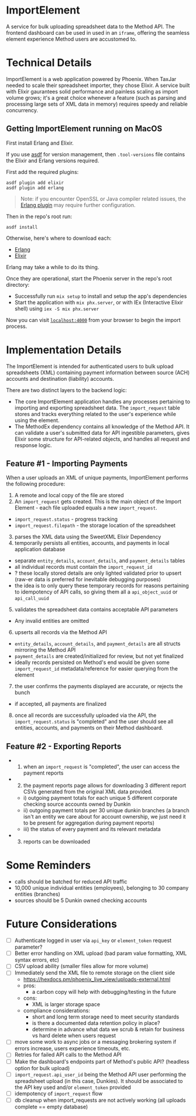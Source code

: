 # ImportElement

A service for bulk uploading spreadsheet data to the Method API. The frontend dashboard can be used in used in an `iframe`, offering the seamless element experience Method users are accustomed to.

# Technical Details

ImportElement is a web application powered by Phoenix. When TaxJar needed to scale their spreadsheet importer, they chose Elixir. A service built with Elixir gaurantees solid performance and painless scaling as import volume grows; it's a great choice whenever a feature (such as parsing and processing large sets of XML data in memory) requires speedy and reliable concurrency.

## Getting ImportElement running on MacOS

First install Erlang and Elixir.

If you use [asdf](https://asdf-vm.com/) for version management, then `.tool-versions` file contains the Elixir and Erlang versions required.

First add the required plugins:
```
asdf plugin add elixir
asdf plugin add erlang
```
> Note: if you encounter OpenSSL or Java compiler related issues, the [Erlang plugin](https://github.com/asdf-vm/asdf-erlang#osx) may require further configuration.

Then in the repo's root run:
```
asdf install
```

Otherwise, here's where to download each:

- [Erlang](https://www.erlang.org/patches/otp-25.3.2.3)
- [Elixir](https://elixir-lang.org/install.html)

Erlang may take a while to do its thing.

Once they are operational, start the Phoenix server in the repo's root directory:

- Successfully run `mix setup` to install and setup the app's dependencies
- Start the application with `mix phx.server`, or with IEx (Interactive Elixir shell) using `iex -S mix phx.server`

Now you can visit [`localhost:4000`](http://localhost:4000) from your browser to begin the import process.

# Implementation Details

The ImportElement is intended for authenticated users to bulk upload spreadsheets (XML) containing payment information between source (ACH) accounts and destination (liability) accounts.

There are two distinct layers to the backend logic:

- The core ImportElement application handles any processes pertaining to importing and exporting spreadsheet data. The `import_request` table stores and tracks everything related to the user's experience while using the element.
- The MethodEx dependency contains all knowledge of the Method API. It can validate a user's submitted data for API ingestible parameters, gives Elixir some structure for API-related objects, and handles all request and response logic.

## Feature #1 - Importing Payments

When a user uploads an XML of unique payments, ImportElement performs the following procedure:

1. A remote and local copy of the file are stored
2. An `import_request` gets created. This is the main object of the Import Element - each file uploaded equals a new `import_request`.


- `import_request.status` - progress tracking
- `import_request.filepath` - the storage location of the spreadsheet

3. parses the XML data using the SweetXML Elixir Dependency
4. temporarily persists all entities, accounts, and payments in local application database

- separate `entity_details`, `account_details`, and `payment_details` tables
- all individual records must contain the `import_request_id`
- ? these locally stored details are only lighted validated prior to upsert (raw-er data is preferred for inevitable debugging purposes)
- the idea is to only query these temporary records for reasons pertaining to idempotency of API calls, so giving them all a `api_object_uuid` or `api_call_uuid`

5. validates the spreadsheet data contains acceptable API parameters

- Any invalid entities are omitted

6. upserts all records via the Method API

- `entity_details`, `account_details`, and `payment_details` are all structs mirroring the Method API
- `payment_details` are created/initialized for review, but not yet finalized
- ideally records persisted on Method's end would be given some `import_request_id` metadata/reference for easier querying from the element

7. the user confirms the payments displayed are accurate, or rejects the bunch

- if accepted, all payments are finalized

8. once all records are successfully uploaded via the API, the `import_request.status` is "completed" and the user should see all entities, accounts, and payments on their Method dashboard.

## Feature #2 - Exporting Reports

- 1. when an `import_request` is "completed", the user can access the payment reports
- 2. the payment reports page allows for downloading 3 different report CSVs generated from the original XML data provided.
  - i) outgoing payment totals for each unique 5 different corporate checking source accounts owned by Dunkin
  - ii) outgoing payment totals per 30 unique dunkin branches (a branch isn't an entity we care about for account ownership, we just need it to be present for aggregation during payment reports)
  - iii) the status of every payment and its relevant metadata
- 3. reports can be downloaded

# Some Reminders

- calls should be batched for reduced API traffic
- 10,000 unique individual entities (employees), belonging to 30 company entities (branches)
- sources should be 5 Dunkin owned checking accounts

# Future Considerations

- [ ] Authenticate logged in user via `api_key` or `element_token` request parameter?
- [ ] Better error handling on XML upload (bad param value formatting, XML syntax errors, etc)
- [ ] CSV upload ability (smaller files allow for more volume)
- [ ] Immediately send the XML file to remote storage on the client side
  - https://hexdocs.pm/phoenix_live_view/uploads-external.html
  - pros:
    - a carbon copy will help with debugging/testing in the future
  - cons:
    - XML is larger storage space
  - compliance considerations:
    - short and long term storage need to meet security standards
    - is there a documented data retention policy in place?
    - determine in advance what data we scrub & retain for business vs hard delete when users request
- [ ] move some work to async jobs or a messaging brokering system if errors increase, users experience timeouts, etc.
- [ ] Retries for failed API calls to the Method API
- [ ] Make the dashboard's endpoints part of Method's public API? (headless option for bulk upload)
- [ ] `import_request.api_user_id` being the Method API user performing the spreadsheet upload (in this case, Dunkies). It should be associated to the API key used and/or `element_token` provided
- [ ] idempotency of `import_request` flow
- [ ] db cleanup when import_requests are not actively working (all uploads complete == empty database)
